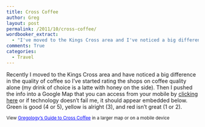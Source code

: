 ```yaml
---
title: Cross Coffee
author: Greg
layout: post
permalink: /2011/10/cross-coffee/
wordbooker_extract:
  - "I've moved to the Kings Cross area and I've noticed a big difference in the quality of coffee so I've started rating the shops on coffee quality alone (my drink of choice is a latte with honey on the side). Then I pushed the info into a Google Map that ..."
comments: True
categories:
  - Travel
---
```

Recently I moved to the Kings Cross area and have noticed a big difference in the quality of coffee so I&#8217;ve started rating the shops on coffee quality alone (my drink of choice is a latte with honey on the side). Then I pushed the info into a Google Map that you can access from your mobile by [clicking here][1] or if technology doesn&#8217;t fail me, it should appear embedded below. Green is good (4 or 5), yellow is alright (3), and red isn&#8217;t great (1 or 2).


<small>View <a href="http://maps.google.com/maps/ms?msa=0&msid=210881447981604558933.0004ad43bd72a9d831525&ie=UTF8&t=m&vpsrc=6&ll=-33.872625,151.225691&spn=0.008552,0.013733&z=16&source=embed" style="color:#0000FF;text-align:left">Gregology&#8217;s Guide to Cross Coffee</a> in a larger map or on a mobile device</small>

 [1]: http://maps.google.com/maps/ms?msid=210881447981604558933.0004ad43bd72a9d831525&msa=0 "clicking here"
